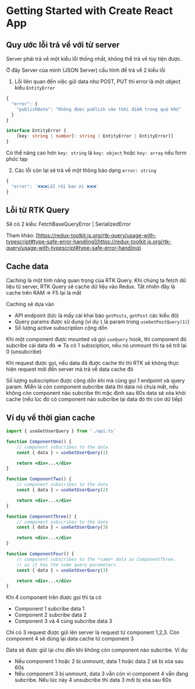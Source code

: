 # Getting Started with Create React App

## Quy ước lỗi trả về với từ server

Server phải trả về một kiểu lỗi thống nhất, không thể trả về tùy tiện được.

Ở đây Server của mình (JSON Server) cấu hình để trả về 2 kiểu lỗi

1. Lỗi liên quan đến việc gửi data như POST, PUT thì error là một object kiểu `EntityError`

```ts
{
  "error": {
    "publishDate": "Không được publish vào thời điểm trong quá khứ"
  }
}
```

```ts
interface EntityError {
    [key: string | number]: string | EntityError | EntityError[]
}
```

Có thể nâng cao hơn `key: string` là `key: object` hoặc `key: array` nếu form phức tạp

2. Các lỗi còn lại sẽ trả về một thông báo dạng `error: string`

```ts
{
  "error": '❌❌❌Lỗi rồi bạn ơi ❌❌❌'
}
```

## Lỗi từ RTK Query

Sẽ có 2 kiểu: FetchBaseQueryError | SerializedError

Tham khảo: [https://redux-toolkit.js.org/rtk-query/usage-with-typescript#type-safe-error-handling](https://redux-toolkit.js.org/rtk-query/usage-with-typescript#type-safe-error-handling)

## Cache data

Caching là một tính năng quan trọng của RTK Query. Khi chúng ta fetch dữ liệu từ server, RTK Query sẽ cache dữ liệu vào Redux. Tất nhiên đây là cache trên RAM => F5 lại là mất

Caching sẽ dựa vào

-   API endpoint (tức là mấy cái khai báo `getPosts`, `getPost` các kiểu đó)
-   Query params được sử dụng (ví dụ `1` là param trong `useGetPostQuery(1)`)
-   Số lượng active subscription cộng dồn

Khi một component được mounted và gọi `useQuery` hook, thì component đó subcribe cái data đó => Ta có 1 subsciption, nếu nó unmount thì ta sẽ trở lại 0 (unsubcribe)

Khi request được gọi, nếu data đã được cache thi thì RTK sẽ không thực hiện request mới đến server mà trả về data cache đó

Số lượng subscription được cộng dồn khi mà cùng gọi 1 endpoint và query param. Miễn là còn component subcribe data thì data nó chưa mất, nếu không còn component nào subcribe thì mặc định sau 60s data sẽ xóa khỏi cache (nếu lúc đó có component nào subcribe lại data đó thì còn dữ tiếp)

## Ví dụ về thời gian cache

```jsx
import { useGetUserQuery } from './api.ts'

function ComponentOne() {
    // component subscribes to the data
    const { data } = useGetUserQuery(1)

    return <div>...</div>
}

function ComponentTwo() {
    // component subscribes to the data
    const { data } = useGetUserQuery(2)

    return <div>...</div>
}

function ComponentThree() {
    // component subscribes to the data
    const { data } = useGetUserQuery(3)

    return <div>...</div>
}

function ComponentFour() {
    // component subscribes to the *same* data as ComponentThree,
    // as it has the same query parameters
    const { data } = useGetUserQuery(3)

    return <div>...</div>
}
```

Khi 4 component trên được gọi thì ta có

-   Component 1 subcribe data 1
-   Component 2 subcribe data 2
-   Component 3 và 4 cùng subcribe data 3

Chỉ có 3 request được gửi lên server là request từ component 1,2,3. Còn component 4 sẽ dùng lại data cache từ component 3

Data sẽ được giữ lại cho đến khi không còn component nào subcribe. Ví dụ:

-   Nếu component 1 hoặc 2 bị unmount, data 1 hoặc data 2 sẽ bị xóa sau 60s
-   Nếu component 3 bị unmount, data 3 vẫn còn vì component 4 vẫn đang subcribe. Nếu lúc này 4 unsubcribe thì data 3 mới bị xóa sau 60s
